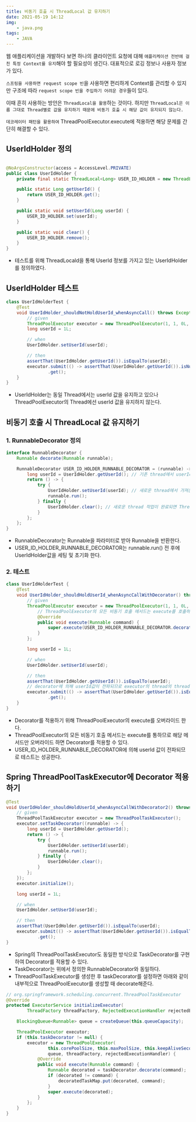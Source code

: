 ```yaml
---
title: 비동기 호출 시 ThreadLocal 값 유지하기 
date: 2021-05-19 14:12 
img:
    - java.png 
tags:
    - JAVA
---
```


웹 애플리케이션을 개발하다 보면 하나의 클라이언트 요청에 대해 `애플리케이션 전반에 걸친 특정 Context를 유지`해야 할 필요성이 생긴다. 대표적으로 로깅 정보나 사용자 정보가 있다.

`스프링을 사용하면 request scope 빈`을 사용하면 편리하게 Context를 관리할 수 있지만 구조에 따라 `request scope 빈을 주입하기 어려운 경우`들이 있다.

이때 흔히 사용하는 방안은 `ThreadLocal을 활용`하는 것이다. 하지만 `ThreadLocal은 이름 그대로 Thread별로 값을 유지하기 때문에 비동기 호출 시 해당 값이 유지되지 않는다.`

`데코레이터 패턴을 활용하여` ThreadPoolExecutor.execute에 적용하면 해당 문제를 간단히 해결할 수 있다.

## UserIdHolder 정의

```java

@NoArgsConstructor(access = AccessLevel.PRIVATE)
public class UserIdHolder {
    private final static ThreadLocal<Long> USER_ID_HOLDER = new ThreadLocal<>();

    public static Long getUserId() {
        return USER_ID_HOLDER.get();
    }

    public static void setUserId(Long userId) {
        USER_ID_HOLDER.set(userId);
    }

    public static void clear() {
        USER_ID_HOLDER.remove();
    }
}
```

- 테스트를 위해 ThreadLocald을 통해 UserId 정보를 가지고 있는 UserIdHolder를 정의하였다.

## UserIdHolder 테스트

```java
class UserIdHolderTest {
    @Test
    void UserIdHolder_shouldNotHoldUserId_whenAsyncCall() throws Exception {
        // given
        ThreadPoolExecutor executor = new ThreadPoolExecutor(1, 1, 0L, TimeUnit.MILLISECONDS, new LinkedBlockingQueue<>());
        long userId = 1L;

        // when
        UserIdHolder.setUserId(userId);

        // then
        assertThat(UserIdHolder.getUserId()).isEqualTo(userId);
        executor.submit(() -> assertThat(UserIdHolder.getUserId()).isNull()) // 다른 Thread에서 수행되므로 userId는 null이다.
                .get();
    }
}
```
- UserIdHolder는 동일 Thread에서는 userId 값을 유지하고 있으나 ThreadPoolExecutor의 Thread에선 userId 값을 유지하지 않는다. 

## 비동기 호출 시 ThreadLocal 값 유지하기
### 1. RunnableDecorator 정의
```java
interface RunnableDecorator {
    Runnable decorate(Runnable runnable);

    RunnableDecorator USER_ID_HOLDER_RUNNABLE_DECORATOR = (runnable) -> {
        long userId = UserIdHolder.getUserId(); // 기존 thread에서 userId를 가져온다.
        return () -> {
            try {
                UserIdHolder.setUserId(userId); // 새로운 thread에서 가져온 userId를 세팅한다.
                runnable.run();
            } finally {
                UserIdHolder.clear(); // 새로운 thread 작업이 완료되면 ThreadLocal 값을 초기화한다.
            }
        };
    };
}
```
- RunnableDecorator는 Runnable을 파라미터로 받아 Runnable을 반환한다.
- USER_ID_HOLDER_RUNNABLE_DECORATOR는 runnable.run() 전 후에 UserIdHolder값을 세팅 및 초기화 한다.

### 2. 테스트
```java
class UserIdHolderTest {
    @Test
    void UserIdHolder_shouldHoldUserId_whenAsyncCallWithDecorator() throws Exception {
        // given
        ThreadPoolExecutor executor = new ThreadPoolExecutor(1, 1, 0L, TimeUnit.MILLISECONDS, new LinkedBlockingQueue<>()) {
            // ThreadPoolExecutor의 모든 비동기 호출 메서드는 execute를 호출하므로 execute만 오버라이드하여 decorator를 적용시켜준다. 
            @Override
            public void execute(Runnable command) { 
                super.execute(USER_ID_HOLDER_RUNNABLE_DECORATOR.decorate(command));
            }
        };

        long userId = 1L;

        // when
        UserIdHolder.setUserId(userId);

        // then
        assertThat(UserIdHolder.getUserId()).isEqualTo(userId);
        // decorator에 의해 userId값이 전파되므로 executor의 thread의 threadLocal도 userId값을 정상적으로 가진다.  
        executor.submit(() -> assertThat(UserIdHolder.getUserId()).isEqualTo(userId)) 
                .get();
    }
}
```
- Decorator를 적용하기 위해 ThreadPoolExecutor의 execute를 오버라이드 한다. 
- ThreadPoolExecutor의 모든 비동기 호출 메서드는 execute를 통하므로 해당 메서드만 오버라이드 하면 Decorator를 적용할 수 있다.
- USER_ID_HOLDER_RUNNABLE_DECORATOR에 의해 userId 값이 전파되므로 테스트는 성공한다.

## Spring ThreadPoolTaskExecutor에 Decorator 적용하기
```java
@Test
void UserIdHolder_shouldHoldUserId_whenAsyncCallWithDecorator2() throws Exception {
    // given
    ThreadPoolTaskExecutor executor = new ThreadPoolTaskExecutor();
    executor.setTaskDecorator((runnable) -> {
        long userId = UserIdHolder.getUserId();
        return () -> {
            try {
                UserIdHolder.setUserId(userId);
                runnable.run();
            } finally {
                UserIdHolder.clear();
            }
        };
    });
    executor.initialize();

    long userId = 1L;

    // when
    UserIdHolder.setUserId(userId);

    // then
    assertThat(UserIdHolder.getUserId()).isEqualTo(userId);
    executor.submit(() -> assertThat(UserIdHolder.getUserId()).isEqualTo(userId))
            .get();
}
```
- Spring의 ThreadPoolTaskExecutor도 동일한 방식으로 TaskDecorator를 구현하여 Decorator를 적용할 수 있다.
- TaskDecorator는 위에서 정의한 RunnableDecorator와 동일하다.
- ThreadPoolTaskExecutor를 생성한 후 taskDecorator를 설정하면 아래와 같이 내부적으로 ThreadPoolExecutor를 생성할 때 decorate해준다.

```java
// org.springframework.scheduling.concurrent.ThreadPoolTaskExecutor
@Override
protected ExecutorService initializeExecutor(
        ThreadFactory threadFactory, RejectedExecutionHandler rejectedExecutionHandler) {

    BlockingQueue<Runnable> queue = createQueue(this.queueCapacity);

    ThreadPoolExecutor executor;
    if (this.taskDecorator != null) {
        executor = new ThreadPoolExecutor(
                this.corePoolSize, this.maxPoolSize, this.keepAliveSeconds, TimeUnit.SECONDS,
                queue, threadFactory, rejectedExecutionHandler) {
            @Override
            public void execute(Runnable command) {
                Runnable decorated = taskDecorator.decorate(command);
                if (decorated != command) {
                    decoratedTaskMap.put(decorated, command);
                }
                super.execute(decorated);
            }
        };
    }
}
```

